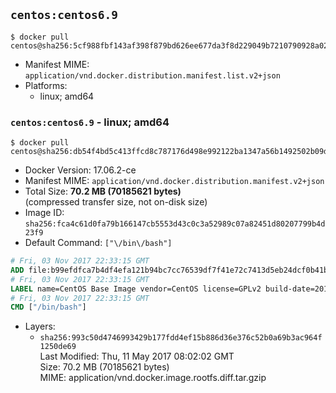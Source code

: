 ## `centos:centos6.9`

```console
$ docker pull centos@sha256:5cf988fbf143af398f879bd626ee677da3f8d229049b7210790928a02613ab26
```

-	Manifest MIME: `application/vnd.docker.distribution.manifest.list.v2+json`
-	Platforms:
	-	linux; amd64

### `centos:centos6.9` - linux; amd64

```console
$ docker pull centos@sha256:db54f4bd5c413ffcd8c787176d498e992122ba1347a56b1492502b09dffbb21f
```

-	Docker Version: 17.06.2-ce
-	Manifest MIME: `application/vnd.docker.distribution.manifest.v2+json`
-	Total Size: **70.2 MB (70185621 bytes)**  
	(compressed transfer size, not on-disk size)
-	Image ID: `sha256:fca4c61d0fa79b166147cb5553d43c0c3a52989c07a82451d80207799b4d23f9`
-	Default Command: `["\/bin\/bash"]`

```dockerfile
# Fri, 03 Nov 2017 22:33:15 GMT
ADD file:b99efdfca7b4df4efa121b94bc7cc76539df7f41e72c7413d5eb24dcf0b41bfc in / 
# Fri, 03 Nov 2017 22:33:15 GMT
LABEL name=CentOS Base Image vendor=CentOS license=GPLv2 build-date=20170406
# Fri, 03 Nov 2017 22:33:15 GMT
CMD ["/bin/bash"]
```

-	Layers:
	-	`sha256:993c50d4746993429b177fdd4ef15b886d36e376c52b0a69b3ac964f1250de69`  
		Last Modified: Thu, 11 May 2017 08:02:02 GMT  
		Size: 70.2 MB (70185621 bytes)  
		MIME: application/vnd.docker.image.rootfs.diff.tar.gzip
